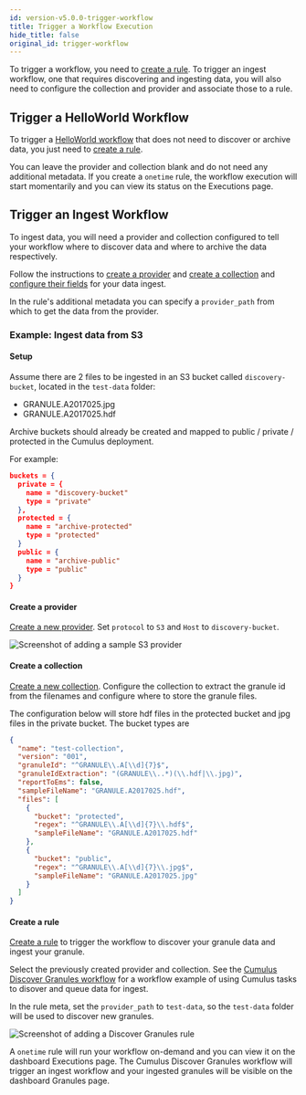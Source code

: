 ```yaml
---
id: version-v5.0.0-trigger-workflow
title: Trigger a Workflow Execution
hide_title: false
original_id: trigger-workflow
---
```


To trigger a workflow, you need to [create a rule](../configuration/data-management-types#create-a-rule). To trigger an ingest workflow, one that requires discovering and ingesting data, you will also need to configure the collection and provider and associate those to a rule.

## Trigger a HelloWorld Workflow

To trigger a [HelloWorld workflow](../data-cookbooks/hello-world) that does not need to discover or archive data, you just need to [create a rule](../configuration/data-management-types#create-a-rule).

You can leave the provider and collection blank and do not need any additional metadata. If you create a `onetime` rule, the workflow execution will start momentarily and you can view its status on the Executions page.

## Trigger an Ingest Workflow

To ingest data, you will need a provider and collection configured to tell your workflow where to discover data and where to archive the data respectively.

Follow the instructions to [create a provider](../configuration/data-management-types#create-a-provider) and [create a collection](../configuration/data-management-types#create-a-collection) and [configure their fields](../data-cookbooks/setup#working-with-data-cookbooks) for your data ingest.

In the rule's additional metadata you can specify a `provider_path` from which to get the data from the provider.

### Example: Ingest data from S3

#### Setup

Assume there are 2 files to be ingested in an S3 bucket called `discovery-bucket`, located in the `test-data` folder:

- GRANULE.A2017025.jpg
- GRANULE.A2017025.hdf

Archive buckets should already be created and mapped to public / private / protected in the Cumulus deployment.

For example:

```json
buckets = {
  private = {
    name = "discovery-bucket"
    type = "private"
  },
  protected = {
    name = "archive-protected"
    type = "protected"
  }
  public = {
    name = "archive-public"
    type = "public"
  }
}
```

#### Create a provider

[Create a new provider](../configuration/data-management-types#create-a-provider). Set `protocol` to `S3` and `Host` to `discovery-bucket`.

![Screenshot of adding a sample S3 provider](assets/cd_add_s3_provider_form.png)

#### Create a collection

[Create a new collection](../configuration/data-management-types#create-a-collection). Configure the collection to extract the granule id from the filenames and configure where to store the granule files.

The configuration below will store hdf files in the protected bucket and jpg files in the private bucket. The bucket types are

```json
{
  "name": "test-collection",
  "version": "001",
  "granuleId": "^GRANULE\\.A[\\d]{7}$",
  "granuleIdExtraction": "(GRANULE\\..*)(\\.hdf|\\.jpg)",
  "reportToEms": false,
  "sampleFileName": "GRANULE.A2017025.hdf",
  "files": [
    {
      "bucket": "protected",
      "regex": "^GRANULE\\.A[\\d]{7}\\.hdf$",
      "sampleFileName": "GRANULE.A2017025.hdf"
    },
    {
      "bucket": "public",
      "regex": "^GRANULE\\.A[\\d]{7}\\.jpg$",
      "sampleFileName": "GRANULE.A2017025.jpg"
    }
  ]
}
```

#### Create a rule

[Create a rule](../configuration/data-management-types#create-a-rule) to trigger the workflow to discover your granule data and ingest your granule.

Select the previously created provider and collection. See the [Cumulus Discover Granules workflow](https://github.com/nasa/cumulus/blob/master/example/cumulus-tf/discover_granules_workflow.tf) for a workflow example of using Cumulus tasks to disover and queue data for ingest.

In the rule meta, set the `provider_path` to `test-data`, so the `test-data` folder will be used to discover new granules.

![Screenshot of adding a Discover Granules rule](assets/cd_add_discover_rule_form.png)

A `onetime` rule will run your workflow on-demand and you can view it on the dashboard Executions page. The Cumulus Discover Granules workflow will trigger an ingest workflow and your ingested granules will be visible on the dashboard Granules page.
